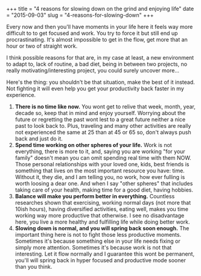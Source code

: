+++
title = "4 reasons for slowing down on the grind and enjoying life"
date = "2015-09-03"
slug = "4-reasons-for-slowing-down"
+++

Every now and then you'll have moments in your life here it feels way more difficult to to get focused and work. You try to force it but still end up procrastinating. It's almost impossible to get in the flow, get more that an hour or two of straight work.

I think possible reasons for that are, in my case at least, a new environment to adapt to, lack of routine, a bad diet, being in between two projects, no really motivating/interesting project, you could surely uncover more...

Here's the thing: you shouldn't be that situation, make the best of it instead. Not fighting it will even help you get your productivity back faster in my experience.

1. __There is no time like now.__ You wont get to relive that week, month, year, decade so, keep that in mind and enjoy yourself. Worrying about the future or regretting the past wont lest to a great future neither a nice past to look back to. Plus, traveling and many other activities are really not experienced the same at 25 than at 45 or 65 so, don't always push back and just do it.
2. __Spend time working on other spheres of your life.__ Work is not everything, there is more to it, and, saying you are working "for your family" doesn't mean you can omit spending real time with them NOW. Those personal relationships with your loved one, kids, best friends is something that lives on the most important resource you have: time. Without it, they die, and I am telling you, no work, how ever fulling is worth loosing a dear one. And when I say "other spheres" that includes taking care of your health, making time for a good diet, having hobbies.
3. __Balance will make you perform better in everything.__ Countless researches shown that exercising, working normal days (not more that 10ish hours), having diversified activities, eating well, makes you time working way more productive that otherwise. I see no disadvantage here, you live a more healthy and fulfilling life while doing better work.
4. __Slowing down is normal, and you will spring back soon enough.__ The important thing here is not to fight those less productive moments. Sometimes it's because something else in your life needs fixing or simply more attention. Sometimes it's because work is not that interesting. Let it flow normally and I guarantee this wont be permanent, you'll will spring back in hyper focused and productive mode sooner than you think.
